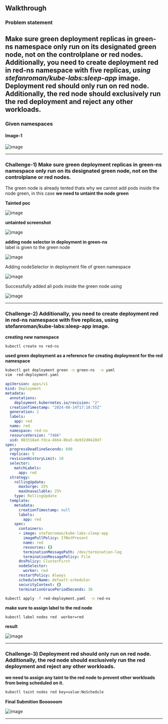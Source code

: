 ## Walkthrough   

### Problem statement  
Make sure green deployment replicas in **green-ns** namespace only run on its designated green node, not on the **controlplane or red nodes**. </br> 
Additionally, you need to **create deployment red in red-ns namespace with five replicas**, _using stefanroman/kube-labs:sleep-app_ image. </br>
Deployment **red** should only run on **red node**. Additionally, the red node should exclusively run the red deployment and **reject any other workloads**. </br>   
---
### Given namespaces  
#### Image-1  
![image](https://github.com/user-attachments/assets/54a9c807-01bd-4717-9a29-cf238e2f0722)

---

### Challenge-1) Make sure green deployment replicas in green-ns namespace only run on its designated green node, not on the controlplane or red nodes.   
The green node is already tented thats why we cannot add pods inside the node green, in this case **we need to untaint the node green**

__Tainted poc__

![image](https://github.com/user-attachments/assets/93a661b4-6217-4cf7-818c-c3f63f4e77c1)  

__untainted screenshot__  

![image](https://github.com/user-attachments/assets/94ba9528-3ab5-4b53-a95f-77ec030f5ea2)   

__adding node selector in deployment in green-ns__   
label  is given  to the green node  </br>   

![image](https://github.com/user-attachments/assets/5859efba-fcdb-4910-be4a-cc486037c242)   

Adding nodeSelector in  deployment file of green namespace  

![image](https://github.com/user-attachments/assets/36cc7b9f-fa24-45cc-a3fb-37f040f677d2)

Successfully added all pods inside the green node using 

![image](https://github.com/user-attachments/assets/8aade13d-ed7a-46b1-824b-7b26c6db7274)


---  

### Challenge-2) Additionally, you need to create deployment red in red-ns namespace with five replicas, using stefanroman/kube-labs:sleep-app image.   

__creating new namespace__  
```
kubectl create ns red-ns
```
__used green deployment as a reference for creating deployment for the red namespace__  

```bash
kubectl get deployment green -n green-ns  -o yaml
vim  red-deployment.yaml  
```

```yaml
apiVersion: apps/v1
kind: Deployment
metadata:
  annotations:
    deployment.kubernetes.io/revision: "2"
  creationTimestamp: "2024-08-14T17:18:55Z"
  generation: 2
  labels:
    app: red
  name: red
  namespace: red-ns
  resourceVersion: "7486"
  uid: 083318ad-fdca-4bb4-8ba5-da932d0428d7
spec:
  progressDeadlineSeconds: 600
  replicas: 5
  revisionHistoryLimit: 10
  selector:
    matchLabels:
      app: red
  strategy:
    rollingUpdate:
      maxSurge: 25%
      maxUnavailable: 25%
    type: RollingUpdate
  template:
    metadata:
      creationTimestamp: null
      labels:
        app: red
    spec:
      containers:
      - image: stefanroman/kube-labs:sleep-app
        imagePullPolicy: IfNotPresent
        name: red
        resources: {}
        terminationMessagePath: /dev/termination-log
        terminationMessagePolicy: File
      dnsPolicy: ClusterFirst
      nodeSelector:
        worker: red
      restartPolicy: Always
      schedulerName: default-scheduler
      securityContext: {}
      terminationGracePeriodSeconds: 30
```  

```bash
kubectl apply -f red-deployment.yaml  -n red-ns  
```  

__make sure to assign label to the red node__  

```
kubectl label nodes red  worker=red
```
__result__ 

![image](https://github.com/user-attachments/assets/8b6f910b-2f7a-4acb-9e41-38fcea1ba4bf)  

---   

### Challenge-3) Deployment red should only run on red node. Additionally, the red node should exclusively run the red deployment and reject any other workloads.

__we need to assign any taint to the red node to prevent other workloads from being scheduled on it.__   

```bash
kubectl taint nodes red key=value:NoSchedule
```

__Final Submition Boooooom__    

![image](https://github.com/user-attachments/assets/87178935-8feb-4ea9-9606-6ac6a2a0b6d2)

---  







